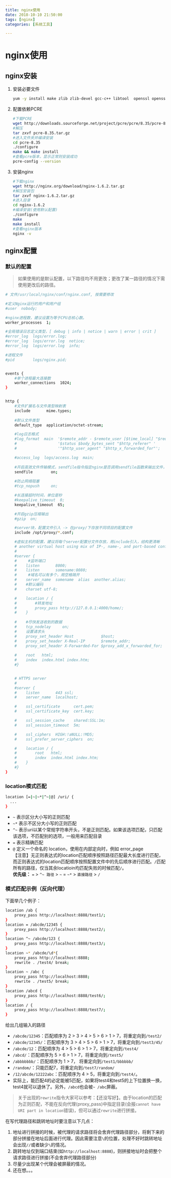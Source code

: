```yaml
---
title: nginx使用
date: 2018-10-10 21:50:00
tags: [nginx]
categories: [系统工具] 

---
```

# nginx使用
## nginx安装
1. 安装必要文件  

    ```bash
    yum -y install make zlib zlib-devel gcc-c++ libtool  openssl openssl-devel
    ```
2. 配置依赖PCRE
  
    ```bash
    #下载PCRE
    wget http://downloads.sourceforge.net/project/pcre/pcre/8.35/pcre-8.35.tar.gz
    #解压
    tar zxvf pcre-8.35.tar.gz
    #进入文件夹并编译安装
    cd pcre-8.35
    ./configure
    make && make install
    #查看pcre版本，显示正常则安装成功
    pcre-config --version
    ```
    <!--more-->
3. 安装nginx  

    ```bash
    #下载nginx
    wget http://nginx.org/download/nginx-1.6.2.tar.gz
    #解压安装包
    tar zxvf nginx-1.6.2.tar.gz
    #进入目录
    cd nginx-1.6.2
    #编译安装(使用默认配置)
    ./configure
    make
    make install
    #查看nginx版本
    nginx -v
    ```

## nginx配置
### 默认的配置  
> 如果使用的是默认配置，以下路径均不用更改；更改了某一路径的情况下需使用更改后的路径。    

```bash
# 文件/usr/local/nginx/conf/nginx.conf, 按需要修改

#定义Nginx运行的用户和用户组
#user  nobody;

#nginx进程数，建议设置为等于CPU总核心数。
worker_processes  1;

#全局错误日志定义类型，[ debug | info | notice | warn | error | crit ]
#error_log  logs/error.log;
#error_log  logs/error.log  notice;
#error_log  logs/error.log  info;

#进程文件
#pid        logs/nginx.pid;


events {
    #单个进程最大连接数
    worker_connections  1024;
}


http {
    #文件扩展名与文件类型映射表
    include       mime.types;
    
    #默认文件类型
    default_type  application/octet-stream;

    #log日志格式
    #log_format  main  '$remote_addr - $remote_user [$time_local] "$request" '
    #                  '$status $body_bytes_sent "$http_referer" '
    #                  '"$http_user_agent" "$http_x_forwarded_for"';

    #access_log  logs/access.log  main;
    
    #开启高效文件传输模式，sendfile指令指定nginx是否调用sendfile函数来输出文件，对于普通应用设为 on，如果用来进行下载等应用磁盘IO重负载应用，可设置为off，以平衡磁盘与网络I/O处理速度，降低系统的负载。注意：如果图片显示不正常把这个改 成off。
    sendfile        on;
    
    #防止网络阻塞
    #tcp_nopush     on;

    #长连接超时时间，单位是秒
    #keepalive_timeout  0;
    keepalive_timeout  65;

    #开启gzip压缩输出
    #gzip  on;

    #server块，配置文件引入 -> 在proxy/下存放不同项目的配置文件
    include /opt/proxy/*.conf;

    #虚拟主机的配置，建议将每个server配置分文件存放，用include引入，结构更清晰
    # another virtual host using mix of IP-, name-, and port-based configuration
    #
    #server {
    #     #监听端口
    #    listen       8000;
    #    listen       somename:8080;
    #     #域名可以有多个，用空格隔开
    #    server_name  somename  alias  another.alias;
    #    #默认编码
    #    charset utf-8;

    #    location / {
    #        #转发地址
    #        proxy_pass http://127.0.0.1:4000/home/;
    #    }
    
    #    #尽快发送收到的数据
    #    tcp_nodelay     on;
    #    设置请求头
    #    proxy_set_header Host            $host;
    #    proxy_set_header X-Real-IP       $remote_addr;
    #    proxy_set_header X-Forwarded-For $proxy_add_x_forwarded_for;
    
    #    root   html;
    #    index  index.html index.htm;
    #}


    # HTTPS server
    #
    #server {
    #    listen       443 ssl;
    #    server_name  localhost;

    #    ssl_certificate      cert.pem;
    #    ssl_certificate_key  cert.key;

    #    ssl_session_cache    shared:SSL:1m;
    #    ssl_session_timeout  5m;

    #    ssl_ciphers  HIGH:!aNULL:!MD5;
    #    ssl_prefer_server_ciphers  on;

    #    location / {
    #        root   html;
    #        index  index.html index.htm;
    #    }
    #}
}
```
### location模式匹配
```bash
location [=|~|~*|^~|@] /uri/ {
  ...
}
```
* `~` 表示区分大小写的正则匹配
* `~*` 表示不区分大小写的正则匹配
* `^~` 表示uri以某个常规字符串开头，不是正则匹配。如果该选项匹配，只匹配该选项，不匹配别的选项，一般用来匹配目录
* `=` 表示精确匹配
* `@` 定义一个命名的 location，使用在内部定向时，例如 error_page  
【注意】无正则表达式的location匹配顺序按照路径匹配最大长度进行匹配，而正则表达式的location匹配顺序按照配置文件中的先后顺序进行匹配。`/`匹配所有的路径，仅当其余locatioin均匹配失败的时候匹配`/`。    
**优先级：** `=` > `^~ 路径` > `~` = `~*` > `直接路径` > `/`

### 模式匹配示例（反向代理）
下面举几个例子：  

```bash
location /ab {
    proxy_pass http://localhost:8888/test1/;
}
location = /abcde/12345 {
    proxy_pass http://localhost:8888/test2/;
}    
location ^~ /abcde/123 {
    proxy_pass http://localhost:8888/test3/;
}
location ~* /abcde/\d*{
    proxy_pass http://localhost:8888;
    rewrite . /test4/ break;
}
location ~ /abc {
    proxy_pass http://localhost:8888;
    rewrite . /test5/ break;
}
location /abcd {
    proxy_pass http://localhost:8888/test6/;
}
location / {
    proxy_pass http://localhost:8888/test7/;
}
```
给出几组输入的路径  

* `/abcde/12345`：匹配顺序为 2 > 3 > 4 > 5 > 6 > 1 > 7，将重定向到`/test2/`
* `/abcde/12345/`：匹配顺序为 3 > 4 > 5 > 6 > 1 > 7，将重定向到`/test3/45/`
* `/abcde/12`：匹配顺序为 4 > 5 > 6 > 1 > 7，将重定向到`/test4/`
* `/abcd/`：匹配顺序为 5 > 6 > 1 > 7，将重定向到`/test5/`
* `/abbbbbbb/`：匹配顺序为 1 > 7， 将重定向到`/test1/bbbbbb/`
* `/random/`：只能匹配7，将重定向到`/test7/random/`
* `/12/abcde/12222abc`：匹配顺序为 4 > 5，将重定向到`/test4/`。  
* 实际上，能匹配4的必定能被5匹配，如果将test4和test5的上下位置换一换，test4就可以退休了。另外，`/abcd`也会被`~ /abc`屏蔽。  

> 关于出现的`rewrite`指令大家可以参考：【还没写好】。由于location的匹配为正则匹配，不能在反向代理(proxy_pass)中指定目录(会报`cannot have URI part in location`错误)，但可以通过`rewrite`进行拼接。

在写代理路径和跳转地址时要注意以下几点：  

1. 地址进行拼接的时候，被代理的请求路径将会舍弃代理路径部分，将剩下来的部分拼接在地址后面进行代理。因此需要注意`\`的位置，处理不好时跳转地址会出现`//`或者缺少`\`的情况。
2. 跳转地址仅到端口结束(如`http://localhost:8888`)，则拼接地址时会把整个请求路径进行拼接(不会舍弃代理路径部分)
3. 尽量少出现某个代理会被屏蔽的情况。
4. 还在想。。。